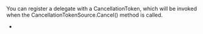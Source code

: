 You can register a delegate with a CancellationToken, which will be invoked when the
CancellationTokenSource.Cancel() method is called.

- 

